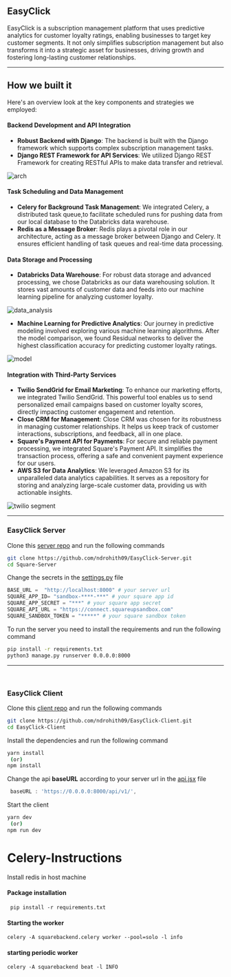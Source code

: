 ## EasyClick

EasyClick is a subscription management platform that uses predictive analytics for customer loyalty ratings, enabling businesses to target key customer segments. It not only simplifies subscription management but also transforms it into a strategic asset for businesses, driving growth and fostering long-lasting customer relationships.

---
## How we built it

Here's an overview look at the key components and strategies we employed:

#### Backend Development and API Integration
- **Robust Backend with Django**: The backend is built with the Django framework which supports complex subscription management tasks.
- **Django REST Framework for API Services**: We utilized Django REST Framework for creating RESTful APIs to make data transfer and retrieval.

![arch](https://github.com/ndrohith09/EasyClick-Client/assets/75234968/241fa5b7-e266-446d-a468-cab250758c33)

#### Task Scheduling and Data Management
- **Celery for Background Task Management**: We integrated Celery, a distributed task queue,to facilitate scheduled runs for pushing data from our local database to the Databricks data warehouse. 
- **Redis as a Message Broker**: Redis plays a pivotal role in our architecture, acting as a message broker between Django and Celery. It ensures efficient handling of task queues and real-time data processing.

#### Data Storage and Processing
- **Databricks Data Warehouse**: For robust data storage and advanced processing, we chose Databricks as our data warehousing solution. It stores vast amounts of customer data and feeds into our machine learning pipeline for analyzing customer loyalty.

![data_analysis](https://github.com/ndrohith09/EasyClick-Client/assets/75234968/7c761a94-1882-47a9-aa74-9f65bd8c355a)

- **Machine Learning for Predictive Analytics**: Our journey in predictive modeling involved exploring various machine learning algorithms. After the model comparison, we found Residual networks to deliver the highest classification accuracy for predicting customer loyalty ratings.

![model](https://github.com/ndrohith09/EasyClick-Client/assets/75234968/925797c6-d459-40d5-b949-e4bb450914d9)

#### Integration with Third-Party Services
- **Twilio SendGrid for Email Marketing**: To enhance our marketing efforts, we integrated Twilio SendGrid. This powerful tool enables us to send personalized email campaigns based on customer loyalty scores, directly impacting customer engagement and retention.
- **Close CRM for Management**: Close CRM was chosen for its robustness in managing customer relationships. It helps us keep track of customer interactions, subscriptions, and feedback, all in one place.
- **Square's Payment API for Payments**: For secure and reliable payment processing, we integrated Square's Payment API. It simplifies the transaction process, offering a safe and convenient payment experience for our users.
- **AWS S3 for Data Analytics**: We leveraged Amazon S3 for its unparalleled data analytics capabilities. It serves as a repository for storing and analyzing large-scale customer data, providing us with actionable insights.

![twilio segment](https://github.com/ndrohith09/EasyClick-Client/assets/73429989/625d06ba-af59-4409-af81-3d8b0d8068c0)

---

### EasyClick Server 

Clone this [server repo](https://github.com/ndrohith09/EasyClick-Server) and run the following commands 
````bash
git clone https://github.com/ndrohith09/EasyClick-Server.git
cd Square-Server
````
Change the secrets in the [settings.py](https://github.com/ndrohith09/EasyClick-Server/blob/main/squarebackend/settings.py) file
```python 
BASE_URL =  "http://localhost:8000" # your server url
SQUARE_APP_ID= "sandbox-****-***" # your square app id
SQUARE_APP_SECRET = "***" # your square app secret
SQUARE_API_URL = "https://connect.squareupsandbox.com"
SQUARE_SANDBOX_TOKEN = "*****" # your square sandbox token

```

To run the server you need to install the requirements and run the following command
```bash
pip install -r requirements.txt
python3 manage.py runserver 0.0.0.0:8000
```

<hr />
<br />

### EasyClick Client

Clone this [client repo](https://github.com/ndrohith09/EasyClick-Client) and run the following commands 

````bash
git clone https://github.com/ndrohith09/EasyClick-Client.git
cd EasyClick-Client
````

Install the dependencies and run the following command
```bash
yarn install
 (or)
npm install
```

Change the api **baseURL** according to your server url in the [api.jsx](https://github.com/ndrohith09/EasyClick-Client/blob/master/src/api/api.jsx) file
```javascript  
 baseURL : 'https://0.0.0.0:8000/api/v1/',
```
Start the client
```bash 
yarn dev
 (or)
npm run dev
```

# Celery-Instructions

Install redis in host machine

#### Package installation

``` pip install -r requirements.txt```

#### Starting the worker
```celery -A squarebackend.celery worker --pool=solo -l info```

#### starting periodic worker
```celery -A squarebackend beat -l INFO```